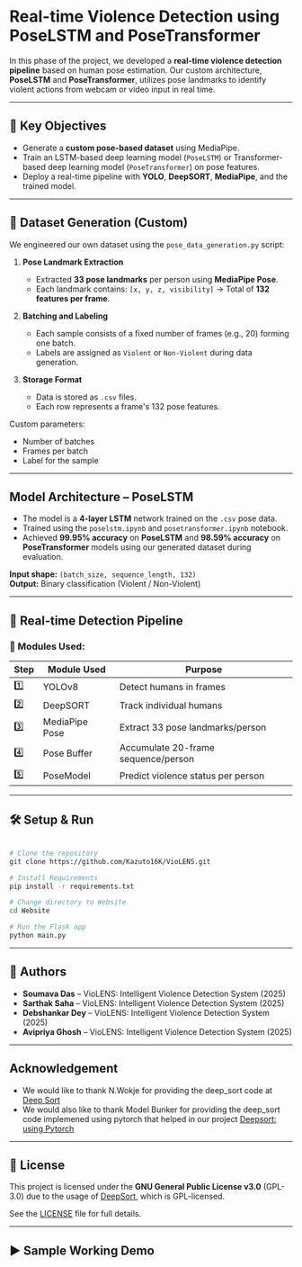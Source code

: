 #  Real-time Violence Detection using PoseLSTM and PoseTransformer

In this phase of the project, we developed a **real-time violence detection pipeline** based on human pose estimation. Our custom architecture, **PoseLSTM** and **PoseTransformer**, utilizes pose landmarks to identify violent actions from webcam or video input in real time.

---

## 🎯 Key Objectives

- Generate a **custom pose-based dataset** using MediaPipe.
- Train an LSTM-based deep learning model (`PoseLSTM`) or Transformer-based deep learning model (`PoseTransformer`) on pose features.
- Deploy a real-time pipeline with **YOLO**, **DeepSORT**, **MediaPipe**, and the trained model.

---

## 📁 Dataset Generation (Custom)

We engineered our own dataset using the `pose_data_generation.py` script:

1. **Pose Landmark Extraction**
   - Extracted **33 pose landmarks** per person using **MediaPipe Pose**.
   - Each landmark contains: `[x, y, z, visibility]` → Total of **132 features per frame**.

2. **Batching and Labeling**
   - Each sample consists of a fixed number of frames (e.g., 20) forming one batch.
   - Labels are assigned as `Violent` or `Non-Violent` during data generation.

3. **Storage Format**
   - Data is stored as `.csv` files.
   - Each row represents a frame's 132 pose features.

 Custom parameters:
- Number of batches
- Frames per batch
- Label for the sample

---

##  Model Architecture – PoseLSTM

- The model is a **4-layer LSTM** network trained on the `.csv` pose data.
- Trained using the `poselstm.ipynb` and `posetransformer.ipynb` notebook.
- Achieved **99.95% accuracy** on **PoseLSTM** and **98.59% accuracy** on **PoseTransformer** models using our generated dataset during evaluation.

**Input shape:** `(batch_size, sequence_length, 132)`  
**Output:** Binary classification (Violent / Non-Violent)

---

## 🎥 Real-time Detection Pipeline

### 🔧 Modules Used:

| Step | Module Used | Purpose |
|------|-------------|---------|
| 1️⃣   | YOLOv8       | Detect humans in frames |
| 2️⃣   | DeepSORT     | Track individual humans |
| 3️⃣   | MediaPipe Pose | Extract 33 pose landmarks/person |
| 4️⃣   | Pose Buffer  | Accumulate 20-frame sequence/person |
| 5️⃣   | PoseModel     | Predict violence status per person |

---

## 🛠️ Setup & Run

```bash

# Clone the repository
git clone https://github.com/Kazuto16K/VioLENS.git

# Install Requirements
pip install -r requirements.txt

# Change directory to Website
cd Website

# Run the Flask app
python main.py
```

---

## 👥 Authors

- **Soumava Das** – VioLENS: Intelligent Violence Detection System (2025)
- **Sarthak Saha** – VioLENS: Intelligent Violence Detection System (2025)
- **Debshankar Dey** – VioLENS: Intelligent Violence Detection System (2025)
- **Avipriya Ghosh** – VioLENS: Intelligent Violence Detection System (2025)

---

## Acknowledgement

- We would like to thank N.Wokje for providing the deep_sort code at [Deep Sort](https://github.com/nwojke/deep_sort)
- We would also like to thank Model Bunker for providing the deep_sort code implemened using pytorch that helped in our project [Deepsort: using Pytorch](https://github.com/ModelBunker/Deep-SORT-PyTorch)

---

## 📄 License

This project is licensed under the **GNU General Public License v3.0** (GPL-3.0) due to the usage of [DeepSort](https://github.com/ModelBunker/DeepSort-YOLO), which is GPL-licensed.

See the [LICENSE](./LICENSE) file for full details.

---

## ▶️ Sample Working Demo 

